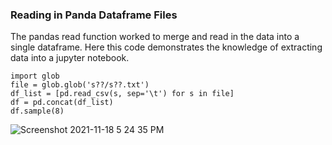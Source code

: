 ### Reading in Panda Dataframe Files 
The pandas read function worked to merge and read in the data into a single dataframe. Here this code demonstrates the knowledge of extracting data into a jupyter notebook.


```
import glob
file = glob.glob('s??/s??.txt')
df_list = [pd.read_csv(s, sep='\t') for s in file]
df = pd.concat(df_list)
df.sample(8)
```
![Screenshot 2021-11-18 5 24 35 PM](https://user-images.githubusercontent.com/94637758/142499378-2e944068-3c2e-4d1d-9168-cb6e17737936.png)

